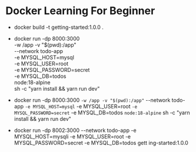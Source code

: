 # Docker Learning For Beginner
- docker build -t getting-started:1.0.0 .
- docker run -dp 8000:3000 \
   -w /app -v "$(pwd):/app" \
   --network todo-app \
   -e MYSQL_HOST=mysql \
   -e MYSQL_USER=root \
   -e MYSQL_PASSWORD=secret \
   -e MYSQL_DB=todos \
   node:18-alpine \
   sh -c "yarn install && yarn run dev"
- docker run -dp 8000:3000 `
   -w /app -v "$(pwd):/app" `
   --network todo-app `
   -e MYSQL_HOST=mysql `
   -e MYSQL_USER=root `
   -e MYSQL_PASSWORD=secret `
   -e MYSQL_DB=todos `
   node:18-alpine `
   sh -c "yarn install && yarn run dev"

- docker run -dp 8002:3000 --network todo-app -e MYSQL_HOST=mysqli -e MYSQL_USER=root -e MYSQL_PASSWORD=secret -e MYSQL_DB=todos gett
ing-started:1.0.0

